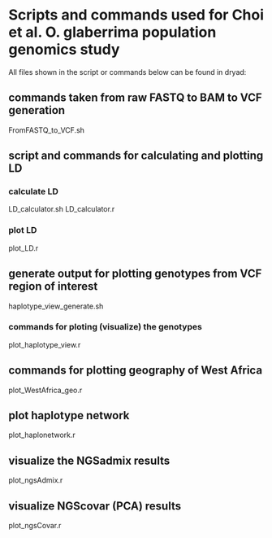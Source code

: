 # Scripts and commands used for Choi et al. O. glaberrima population genomics study
All files shown in the script or commands below can be found in dryad:

## commands taken from raw FASTQ to BAM to VCF generation
FromFASTQ_to_VCF.sh

## script and commands for calculating and plotting LD
### calculate LD
LD_calculator.sh
LD_calculator.r
### plot LD
plot_LD.r

## generate output for plotting genotypes from VCF region of interest
haplotype_view_generate.sh
### commands for ploting (visualize) the genotypes
plot_haplotype_view.r

## commands for plotting geography of West Africa
plot_WestAfrica_geo.r

## plot haplotype network
plot_haplonetwork.r

## visualize the NGSadmix results
plot_ngsAdmix.r

## visualize NGScovar (PCA) results
plot_ngsCovar.r
